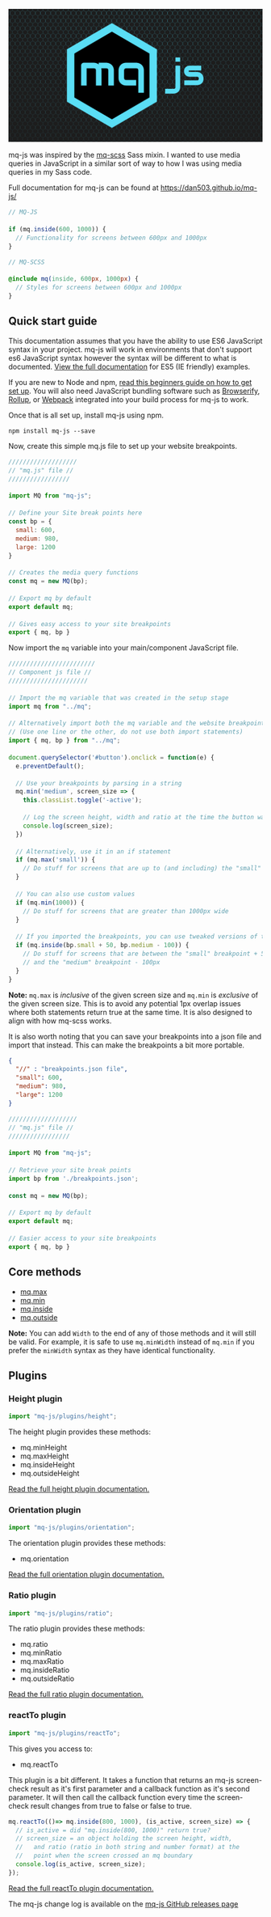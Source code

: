 [![Visit the mq-js website](readme-logo-image.jpg)](https://dan503.github.io/mq-js/)

mq-js was inspired by the [mq-scss](https://www.npmjs.com/package/mq-scss) Sass mixin. I wanted to use media queries in JavaScript in a similar sort of way to how I was using media queries in my Sass code.

Full documentation for mq-js can be found at https://dan503.github.io/mq-js/

```js
// MQ-JS

if (mq.inside(600, 1000)) {
  // Functionality for screens between 600px and 1000px
}
```
```scss
// MQ-SCSS

@include mq(inside, 600px, 1000px) {
  // Styles for screens between 600px and 1000px
}
```

## Quick start guide

This documentation assumes that you have the ability to use ES6 JavaScript syntax in your project. mq-js will work in environments that don't support es6 JavaScript syntax however the syntax will be different to what is documented. [View the full documentation](https://dan503.github.io/mq-js/#quick-start) for ES5 (IE friendly) examples.

If you are new to Node and npm, [read this beginners guide on how to get set up](https://codeburst.io/getting-started-with-node-js-a-beginners-guide-b03e25bca71b). You will also need JavaScript bundling software such as [Browserify](http://browserify.org/), [Rollup](https://rollupjs.org/guide/en), or [Webpack](https://webpack.js.org/) integrated into your build process for mq-js to work.

Once that is all set up, install mq-js using npm.

    npm install mq-js --save

Now, create this simple mq.js file to set up your website breakpoints.

`````````````js
///////////////////
// "mq.js" file //
/////////////////

import MQ from "mq-js";

// Define your Site break points here
const bp = {
  small: 600,
  medium: 980,
  large: 1200
}

// Creates the media query functions
const mq = new MQ(bp);

// Export mq by default
export default mq;

// Gives easy access to your site breakpoints
export { mq, bp }
`````````````

Now import the `mq` variable into your main/component JavaScript file.

`````js
////////////////////////
// Component js file //
//////////////////////

// Import the mq variable that was created in the setup stage
import mq from "../mq";

// Alternatively import both the mq variable and the website breakpoints
// (Use one line or the other, do not use both import statements)
import { mq, bp } from "../mq";

document.querySelector('#button').onclick = function(e) {
  e.preventDefault();

  // Use your breakpoints by parsing in a string
  mq.min('medium', screen_size => {
    this.classList.toggle('-active');

    // Log the screen height, width and ratio at the time the button was clicked
    console.log(screen_size);
  })

  // Alternatively, use it in an if statement
  if (mq.max('small')) {
    // Do stuff for screens that are up to (and including) the "small" breakpoint width
  }

  // You can also use custom values
  if (mq.min(1000)) {
    // Do stuff for screens that are greater than 1000px wide
  }

  // If you imported the breakpoints, you can use tweaked versions of them
  if (mq.inside(bp.small + 50, bp.medium - 100)) {
    // Do stuff for screens that are between the "small" breakpoint + 50px
    // and the "medium" breakpoint - 100px
  }
}
`````

**Note:** `mq.max` is _inclusive_ of the given screen size and `mq.min` is _exclusive_ of the given screen size. This is to avoid any potential 1px overlap issues where both statements return true at the same time. It is also designed to align with how mq-scss works.

It is also worth noting that you can save your breakpoints into a json file and import that instead. This can make the breakpoints a bit more portable.

```json
{
  "//" : "breakpoints.json file",
  "small": 600,
  "medium": 980,
  "large": 1200
}
```
```js
///////////////////
// "mq.js" file //
/////////////////

import MQ from "mq-js";

// Retrieve your site break points
import bp from './breakpoints.json';

const mq = new MQ(bp);

// Export mq by default
export default mq;

// Easier access to your site breakpoints
export { mq, bp }
```

## Core methods

- [mq.max](https://dan503.github.io/mq-js/#mq-max)
- [mq.min](https://dan503.github.io/mq-js/#mq-min)
- [mq.inside](https://dan503.github.io/mq-js/#mq-inside)
- [mq.outside](https://dan503.github.io/mq-js/#mq-outside)

**Note:** You can add `Width` to the end of any of those methods and it will still be valid. For example, it is safe to use `mq.minWidth` instead of `mq.min` if you prefer the `minWidth` syntax as they have identical functionality.

## Plugins

### Height plugin

````js
import "mq-js/plugins/height";
````

The height plugin provides these methods:

- mq.minHeight
- mq.maxHeight
- mq.insideHeight
- mq.outsideHeight

[Read the full height plugin documentation.](https://dan503.github.io/mq-js/#height-plugin)


### Orientation plugin

````js
import "mq-js/plugins/orientation";
````

The orientation plugin provides these methods:

- mq.orientation

[Read the full orientation plugin documentation.](https://dan503.github.io/mq-js/#orientation-plugin)


### Ratio plugin

````js
import "mq-js/plugins/ratio";
````

The ratio plugin provides these methods:

- mq.ratio
- mq.minRatio
- mq.maxRatio
- mq.insideRatio
- mq.outsideRatio

[Read the full ratio plugin documentation.](https://dan503.github.io/mq-js/#ratio-plugin)


### reactTo plugin

````js
import "mq-js/plugins/reactTo";
````

This gives you access to:

- mq.reactTo

This plugin is a bit different. It takes a function that returns an mq-js screen-check result as it's first parameter and a callback function as it's second parameter. It will then call the callback function every time the screen-check result changes from true to false or false to true.

````js
mq.reactTo(()=> mq.inside(800, 1000), (is_active, screen_size) => {
  // is_active = did "mq.inside(800, 1000)" return true?
  // screen_size = an object holding the screen height, width,
  //   and ratio (ratio in both string and number format) at the
  //   point when the screen crossed an mq boundary
  console.log(is_active, screen_size);
});
````

[Read the full reactTo plugin documentation.](https://dan503.github.io/mq-js/#reactto-plugin)

The mq-js change log is available on the [mq-js GitHub releases page](https://github.com/Dan503/mq-js/releases)
